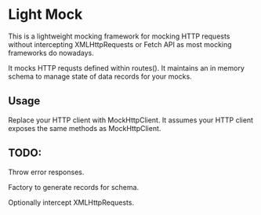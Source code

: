 # Light Mock

This is a lightweight mocking framework for mocking HTTP requests without intercepting XMLHttpRequests or Fetch API as most mocking frameworks do nowadays. 

It mocks HTTP requsts defined within routes().
It maintains an in memory schema to manage state of data records for your mocks.

## Usage

Replace your HTTP client with MockHttpClient. It assumes your HTTP client exposes the same methods as MockHttpClient.

## TODO:
Throw error responses.

Factory to generate records for schema.

Optionally intercept XMLHttpRequests.
